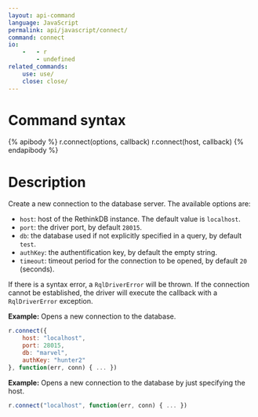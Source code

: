 ```yaml
---
layout: api-command 
language: JavaScript
permalink: api/javascript/connect/
command: connect
io:
    -   - r
        - undefined
related_commands:
    use: use/
    close: close/
---
```


# Command syntax #

{% apibody %}
r.connect(options, callback)
r.connect(host, callback)
{% endapibody %}

# Description #

Create a new connection to the database server. The available options are:

- `host`: host of the RethinkDB instance. The default value is `localhost`.
- `port`: the driver port, by default `28015`.
- `db`: the database used if not explicitly specified in a query, by default `test`.
- `authKey`: the authentification key, by default the empty string.
- `timeout`: timeout period for the connection to be opened, by default `20` (seconds).


If there is a syntax error, a `RqlDriverError` will be thrown. If the connection cannot
be established, the driver will execute the callback with a `RqlDriverError` exception.


__Example:__ Opens a new connection to the database.

```js
r.connect({
    host: "localhost",
    port: 28015,
    db: "marvel",
    authKey: "hunter2"
}, function(err, conn) { ... })
```

__Example:__ Opens a new connection to the database by just specifying the host.

```js
r.connect("localhost", function(err, conn) { ... })
```
